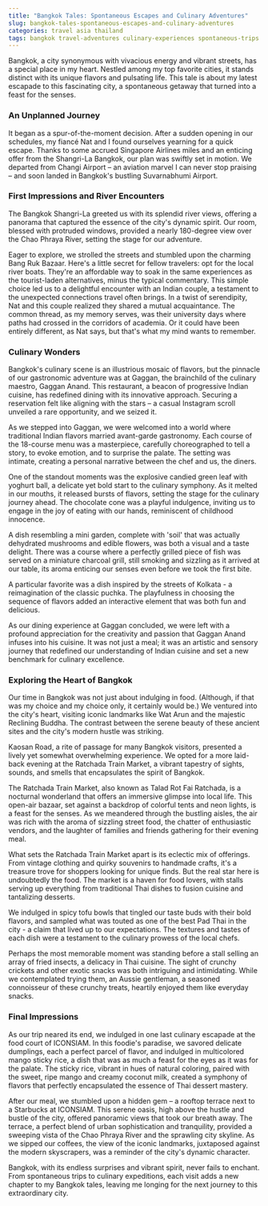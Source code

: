 ```yaml
---
title: "Bangkok Tales: Spontaneous Escapes and Culinary Adventures"
slug: bangkok-tales-spontaneous-escapes-and-culinary-adventures
categories: travel asia thailand
tags: bangkok travel-adventures culinary-experiences spontaneous-trips local-tips
---
```


Bangkok, a city synonymous with vivacious energy and vibrant streets, has a special place in my heart. Nestled among my top favorite cities, it stands distinct with its unique flavors and pulsating life. This tale is about my latest escapade to this fascinating city, a spontaneous getaway that turned into a feast for the senses.

### An Unplanned Journey

It began as a spur-of-the-moment decision. After a sudden opening in our schedules, my fiancé Nat and I found ourselves yearning for a quick escape. Thanks to some accrued Singapore Airlines miles and an enticing offer from the Shangri-La Bangkok, our plan was swiftly set in motion. We departed from Changi Airport – an aviation marvel I can never stop praising – and soon landed in Bangkok's bustling Suvarnabhumi Airport.

### First Impressions and River Encounters

The Bangkok Shangri-La greeted us with its splendid river views, offering a panorama that captured the essence of the city's dynamic spirit. Our room, blessed with protruded windows, provided a nearly 180-degree view over the Chao Phraya River, setting the stage for our adventure.

Eager to explore, we strolled the streets and stumbled upon the charming Bang Ruk Bazaar. Here's a little secret for fellow travelers: opt for the local river boats. They're an affordable way to soak in the same experiences as the tourist-laden alternatives, minus the typical commentary. This simple choice led us to a delightful encounter with an Indian couple, a testament to the unexpected connections travel often brings. In a twist of serendipity, Nat and this couple realized they shared a mutual acquaintance. The common thread, as my memory serves, was their university days where paths had crossed in the corridors of academia. Or it could have been entirely different, as Nat says, but that's what my mind wants to remember.

### Culinary Wonders

Bangkok's culinary scene is an illustrious mosaic of flavors, but the pinnacle of our gastronomic adventure was at Gaggan, the brainchild of the culinary maestro, Gaggan Anand. This restaurant, a beacon of progressive Indian cuisine, has redefined dining with its innovative approach. Securing a reservation felt like aligning with the stars – a casual Instagram scroll unveiled a rare opportunity, and we seized it.

As we stepped into Gaggan, we were welcomed into a world where traditional Indian flavors married avant-garde gastronomy. Each course of the 18-course menu was a masterpiece, carefully choreographed to tell a story, to evoke emotion, and to surprise the palate. The setting was intimate, creating a personal narrative between the chef and us, the diners.

One of the standout moments was the explosive candied green leaf with yoghurt ball, a delicate yet bold start to the culinary symphony. As it melted in our mouths, it released bursts of flavors, setting the stage for the culinary journey ahead. The chocolate cone was a playful indulgence, inviting us to engage in the joy of eating with our hands, reminiscent of childhood innocence.

A dish resembling a mini garden, complete with 'soil' that was actually dehydrated mushrooms and edible flowers, was both a visual and a taste delight. There was a course where a perfectly grilled piece of fish was served on a miniature charcoal grill, still smoking and sizzling as it arrived at our table, its aroma enticing our senses even before we took the first bite.

A particular favorite was a dish inspired by the streets of Kolkata - a reimagination of the classic puchka. The playfulness in choosing the sequence of flavors added an interactive element that was both fun and delicious.

As our dining experience at Gaggan concluded, we were left with a profound appreciation for the creativity and passion that Gaggan Anand infuses into his cuisine. It was not just a meal; it was an artistic and sensory journey that redefined our understanding of Indian cuisine and set a new benchmark for culinary excellence.

### Exploring the Heart of Bangkok

Our time in Bangkok was not just about indulging in food. (Although, if that was my choice and my choice only, it certainly would be.) We ventured into the city's heart, visiting iconic landmarks like Wat Arun and the majestic Reclining Buddha. The contrast between the serene beauty of these ancient sites and the city's modern hustle was striking.

Kaosan Road, a rite of passage for many Bangkok visitors, presented a lively yet somewhat overwhelming experience. We opted for a more laid-back evening at the Ratchada Train Market, a vibrant tapestry of sights, sounds, and smells that encapsulates the spirit of Bangkok.

The Ratchada Train Market, also known as Talad Rot Fai Ratchada, is a nocturnal wonderland that offers an immersive glimpse into local life. This open-air bazaar, set against a backdrop of colorful tents and neon lights, is a feast for the senses. As we meandered through the bustling aisles, the air was rich with the aroma of sizzling street food, the chatter of enthusiastic vendors, and the laughter of families and friends gathering for their evening meal.

What sets the Ratchada Train Market apart is its eclectic mix of offerings. From vintage clothing and quirky souvenirs to handmade crafts, it's a treasure trove for shoppers looking for unique finds. But the real star here is undoubtedly the food. The market is a haven for food lovers, with stalls serving up everything from traditional Thai dishes to fusion cuisine and tantalizing desserts.

We indulged in spicy tofu bowls that tingled our taste buds with their bold flavors, and sampled what was touted as one of the best Pad Thai in the city - a claim that lived up to our expectations. The textures and tastes of each dish were a testament to the culinary prowess of the local chefs.

Perhaps the most memorable moment was standing before a stall selling an array of fried insects, a delicacy in Thai cuisine. The sight of crunchy crickets and other exotic snacks was both intriguing and intimidating. While we contemplated trying them, an Aussie gentleman, a seasoned connoisseur of these crunchy treats, heartily enjoyed them like everyday snacks.

### Final Impressions

As our trip neared its end, we indulged in one last culinary escapade at the food court of ICONSIAM. In this foodie's paradise, we savored delicate dumplings, each a perfect parcel of flavor, and indulged in multicolored mango sticky rice, a dish that was as much a feast for the eyes as it was for the palate. The sticky rice, vibrant in hues of natural coloring, paired with the sweet, ripe mango and creamy coconut milk, created a symphony of flavors that perfectly encapsulated the essence of Thai dessert mastery.

After our meal, we stumbled upon a hidden gem – a rooftop terrace next to a Starbucks at ICONSIAM. This serene oasis, high above the hustle and bustle of the city, offered panoramic views that took our breath away. The terrace, a perfect blend of urban sophistication and tranquility, provided a sweeping vista of the Chao Phraya River and the sprawling city skyline. As we sipped our coffees, the view of the iconic landmarks, juxtaposed against the modern skyscrapers, was a reminder of the city's dynamic character.

Bangkok, with its endless surprises and vibrant spirit, never fails to enchant. From spontaneous trips to culinary expeditions, each visit adds a new chapter to my Bangkok tales, leaving me longing for the next journey to this extraordinary city.
